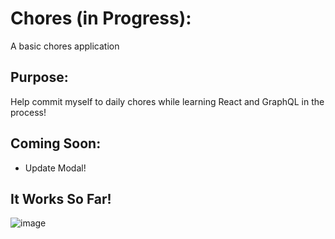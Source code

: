 # Chores (in Progress):
A basic chores application 

## Purpose:
Help commit myself to daily chores while learning React and GraphQL in the process!

## Coming Soon:
<ul>
  <li>Update Modal!</li>
 </ul>

## It Works So Far!
![image](https://user-images.githubusercontent.com/28411165/102290201-834ebe80-3f0e-11eb-840f-f4fae1b9f5a5.png)
